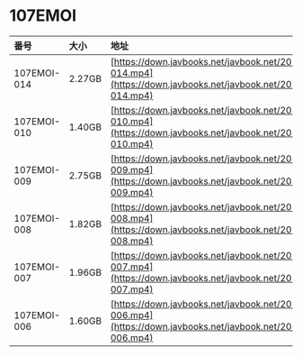 # 107EMOI

| 番号 | 大小 | 地址 |
| :--- | :--- | :--- |
| 107EMOI-014 | 2.27GB | [https://down.javbooks.net/javbook.net/2020/06/23/107EMOI-014.mp4](https://down.javbooks.net/javbook.net/2020/06/23/107EMOI-014.mp4) |
| 107EMOI-010 | 1.40GB | [https://down.javbooks.net/javbook.net/2020/06/20/107EMOI-010.mp4](https://down.javbooks.net/javbook.net/2020/06/20/107EMOI-010.mp4) |
| 107EMOI-009 | 2.75GB | [https://down.javbooks.net/javbook.net/2020/06/21/107EMOI-009.mp4](https://down.javbooks.net/javbook.net/2020/06/21/107EMOI-009.mp4) |
| 107EMOI-008 | 1.82GB | [https://down.javbooks.net/javbook.net/2020/06/23/107EMOI-008.mp4](https://down.javbooks.net/javbook.net/2020/06/23/107EMOI-008.mp4) |
| 107EMOI-007 | 1.96GB | [https://down.javbooks.net/javbook.net/2020/06/27/107EMOI-007.mp4](https://down.javbooks.net/javbook.net/2020/06/27/107EMOI-007.mp4) |
| 107EMOI-006 | 1.60GB | [https://down.javbooks.net/javbook.net/2020/06/27/107EMOI-006.mp4](https://down.javbooks.net/javbook.net/2020/06/27/107EMOI-006.mp4) |



